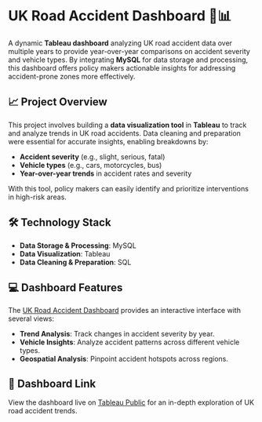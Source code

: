 # UK Road Accident Dashboard 🚗📊

A dynamic **Tableau dashboard** analyzing UK road accident data over multiple years to provide year-over-year comparisons on accident severity and vehicle types. By integrating **MySQL** for data storage and processing, this dashboard offers policy makers actionable insights for addressing accident-prone zones more effectively.

## 📈 Project Overview
This project involves building a **data visualization tool** in **Tableau** to track and analyze trends in UK road accidents. Data cleaning and preparation were essential for accurate insights, enabling breakdowns by:

- **Accident severity** (e.g., slight, serious, fatal)
- **Vehicle types** (e.g., cars, motorcycles, bus)
- **Year-over-year trends** in accident rates and severity

With this tool, policy makers can easily identify and prioritize interventions in high-risk areas.

## 🛠️ Technology Stack
- **Data Storage & Processing**: MySQL
- **Data Visualization**: Tableau
- **Data Cleaning & Preparation**: SQL

## 💻 Dashboard Features
The [UK Road Accident Dashboard](https://public.tableau.com/app/profile/armaan.haque/viz/UKRoadAccidentDashboard_16792521623900/Dashboard1) provides an interactive interface with several views:
- **Trend Analysis**: Track changes in accident severity by year.
- **Vehicle Insights**: Analyze accident patterns across different vehicle types.
- **Geospatial Analysis**: Pinpoint accident hotspots across regions.

## 🔗 Dashboard Link
View the dashboard live on [Tableau Public](https://public.tableau.com/app/profile/armaan.haque/viz/UKRoadAccidentDashboard_16792521623900/Dashboard1) for an in-depth exploration of UK road accident trends.
